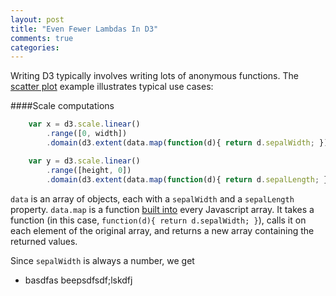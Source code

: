 ```yaml
---
layout: post
title: "Even Fewer Lambdas In D3"
comments: true
categories: 
---
```

Writing D3 typically involves writing lots of anonymous functions. The [scatter plot](http://bl.ocks.org/mbostock/3887118) example illustrates typical use cases:

####Scale computations 

```javascript 
    var x = d3.scale.linear()
        .range([0, width])
        .domain(d3.extent(data.map(function(d){ return d.sepalWidth; })));

    var y = d3.scale.linear()
        .range([height, 0])
        .domain(d3.extent(data.map(function(d){ return d.sepalLength; })));
```
`data` is an array of objects, each with a `sepalWidth` and a `sepalLength` property. `data.map` is a function [built into](https://developer.mozilla.org/en-US/docs/Web/JavaScript/Reference/Global_Objects/Array/map) every Javascript array. It takes a function (in this case, `function(d){ return d.sepalWidth; }`), calls it on each element of the original array, and returns a new array containing the returned values. 

Since `sepalWidth` is always a number, we get 

- basdfas beepsdfsdf;lskdfj





